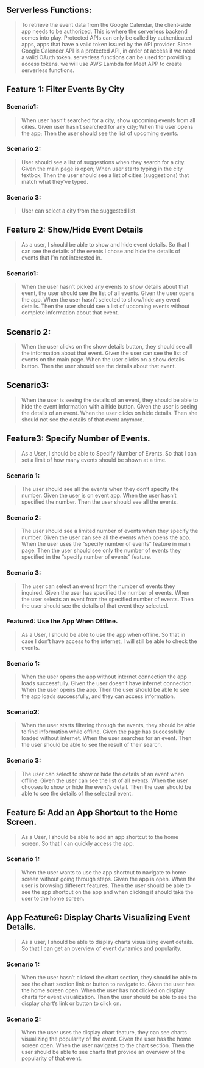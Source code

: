 ## Serverless Functions:
> To retrieve the event data from the Google Calendar, the client-side app needs to be authorized. This is where the serverless backend comes into play. Protected APIs can only be called by authenticated apps, apps that have a valid token issued by the API provider. Since Google Calender API is a protected API, in order ot access it we need a valid OAuth token.
> serverless functions can be used for providing access tokens. we will use AWS Lambda for Meet APP to create serverless functions.
## Feature 1: Filter Events By City
### Scenario1:
> When user hasn’t searched for a city, show upcoming events from all cities.
> Given user hasn’t searched for any city;
> When the user opens the app;
> Then the user should see the list of upcoming events.
### Scenario 2: 
> User should see a list of suggestions when they search for a city.
> Given the main page is open;
> When user starts typing in the city textbox;
> Then the user should see a list of cities (suggestions) that match what they’ve typed.
### Scenario 3:
>  User can select a city from the suggested list.
## Feature 2: Show/Hide Event Details
> As a user,
> I should be able to show and hide event details.
> So that I can see the details of the events I chose and hide the details of events that I’m not interested in.

### Scenario1:
>When the user hasn’t picked any events to show details about that event, the user should see the list of all events.
>Given the user opens the app.
>When the user hasn’t selected to show/hide any event details.
>Then the user should see a list of upcoming events without complete information about that event.

## Scenario 2:
> When the user clicks on the show details button, they should see all the information about that event.
> Given the user can see the list of events on the main page.
> When the user clicks on a show details button.
> Then the user should see the details about that event.

## Scenario3:
> When the user is seeing the details of an event, they should be able to hide the event information with a hide button.
> Given the user is seeing the details of an event.
> When the user clicks on hide details.
> Then she should not see the details of that event anymore.

## Feature3: Specify Number of Events.
> As a User, 
> I should be able to Specify Number of Events.
> So that I can set a limit of how many events should be shown at a time.


### Scenario 1:
> The user should see all the events when they don’t specify the number.
> Given the user is on event app.
> When the user hasn’t specified the number.
> Then the user should see all the events.

### Scenario 2:
> The user should see a limited number of events when they specify the number.
> Given the user can see all the events when opens the app.
> When the user uses the “specify number of events” feature in main page.
> Then the user should see only the number of events they specified in the “specify number of events” feature.

### Scenario 3:
> The user can select an event from the number of events they inquired. 
> Given the user has specified the number of events.
> When the user selects an event from the specified number of events.
> Then the user should see the details of that event they selected.

### Feature4:  Use the App When Offline.
> As a User,
> I should be able to use the app when offline.
> So that in case I don’t have access to the internet, I will still be able to check the events.

### Scenario 1:
> When the user opens the app without internet connection the app loads successfully.
> Given the user doesn’t have internet connection.
> When the user opens the app.
> Then the user should be able to see the app loads successfully, and they can access information.

### Scenario2:
> When the user starts filtering through the events, they should be able to find information while offline.
> Given the page has successfully loaded without internet.
> When the user searches for an event.
> Then the user should be able to see the result of their search.

### Scenario 3:
> The user can select to show or hide the details of an event when offline.
> Given the user can see the list of all events.
> When the user chooses to show or hide the event’s detail.
> Then the user should be able to see the details of the selected event.

## Feature 5:  Add an App Shortcut to the Home Screen.
> As a User,
> I should be able to add an app shortcut to the home screen.
> So that I can quickly access the app.

### Scenario 1:
> When the user wants to use the app shortcut to navigate to home screen without going through steps.
> Given the app is open.
> When the user is browsing different features.
> Then the user should be able to see the app shortcut on the app and when clicking it should take the user to the home screen.

## App Feature6:  Display Charts Visualizing Event Details.
> As a user,
> I should be able to display charts visualizing event details.
> So that I can get an overview of event dynamics and popularity.

### Scenario 1:
> When the user hasn’t clicked the chart section, they should be able to see the chart section link or button to navigate to.
> Given the user has the home screen open.
> When the user has not clicked on display charts for event visualization.
> Then the user should be able to see the display chart’s link or button to click on.


### Scenario 2:
> When the user uses the display chart feature, they can see charts visualizing the popularity of the event.
> Given the user has the home screen open.
> When the user navigates to the chart section.
> Then the user should be able to see charts that provide an overview of the popularity of that event.
